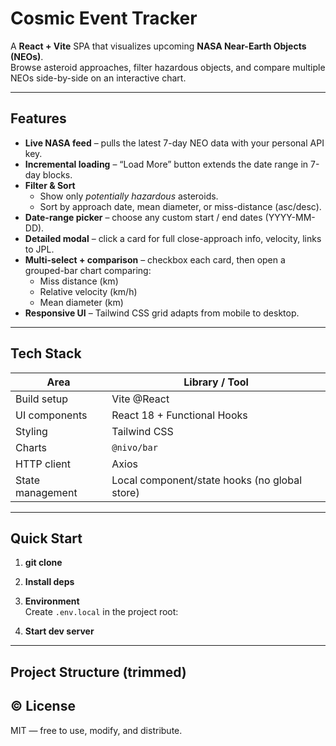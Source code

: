 #  Cosmic Event Tracker

A **React + Vite** SPA that visualizes upcoming **NASA Near-Earth Objects (NEOs)**.  
Browse asteroid approaches, filter hazardous objects, and compare multiple NEOs side-by-side on an interactive chart.


---

##  Features

* **Live NASA feed** – pulls the latest 7-day NEO data with your personal API key.  
* **Incremental loading** – “Load More” button extends the date range in 7-day blocks.  
* **Filter & Sort**  
  * Show only *potentially hazardous* asteroids.  
  * Sort by approach date, mean diameter, or miss-distance (asc/desc).  
* **Date-range picker** – choose any custom start / end dates (YYYY-MM-DD).  
* **Detailed modal** – click a card for full close-approach info, velocity, links to JPL.  
* **Multi-select + comparison** – checkbox each card, then open a grouped-bar chart comparing:  
  * Miss distance (km)  
  * Relative velocity (km/h)  
  * Mean diameter (km)  
* **Responsive UI** – Tailwind CSS grid adapts from mobile to desktop.  


---

##  Tech Stack

| Area               | Library / Tool |
|--------------------|----------------|
| Build setup        | Vite @React |
| UI components      | React 18 + Functional Hooks |
| Styling            | Tailwind CSS |
| Charts             | `@nivo/bar` |
| HTTP client        | Axios |
| State management   | Local component/state hooks (no global store) |

---

##  Quick Start

1. **git clone**  

2. **Install deps**  

3. **Environment**  
Create `.env.local` in the project root:

4. **Start dev server**  

---

##  Project Structure (trimmed)

## © License

MIT — free to use, modify, and distribute.
